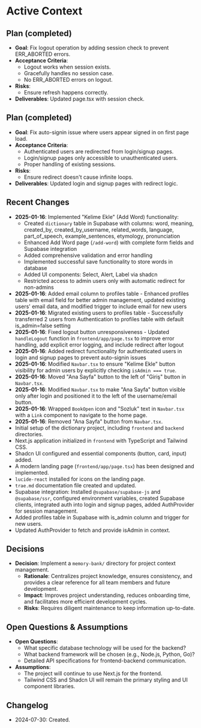 # Active Context
## Plan (completed)
- **Goal**: Fix logout operation by adding session check to prevent ERR_ABORTED errors.
- **Acceptance Criteria**:
  - Logout works when session exists.
  - Gracefully handles no session case.
  - No ERR_ABORTED errors on logout.
- **Risks**:  
  - Ensure refresh happens correctly.
- **Deliverables**: Updated page.tsx with session check.

## Plan (completed)
- **Goal**: Fix auto-signin issue where users appear signed in on first page load.
- **Acceptance Criteria**:
  - Authenticated users are redirected from login/signup pages.
  - Login/signup pages only accessible to unauthenticated users.
  - Proper handling of existing sessions.
- **Risks**:  
  - Ensure redirect doesn't cause infinite loops.
- **Deliverables**: Updated login and signup pages with redirect logic.

## Recent Changes
- **2025-01-16**: Implemented "Kelime Ekle" (Add Word) functionality:
  - Created `dictionary` table in Supabase with columns: word, meaning, created_by, created_by_username, related_words, language, part_of_speech, example_sentences, etymology, pronunciation
  - Enhanced Add Word page (`/add-word`) with complete form fields and Supabase integration
  - Added comprehensive validation and error handling
  - Implemented successful save functionality to store words in database
  - Added UI components: Select, Alert, Label via shadcn
  - Restricted access to admin users only with automatic redirect for non-admins
- **2025-01-16**: Added email column to profiles table - Enhanced profiles table with email field for better admin management, updated existing users' email data, and modified trigger to include email for new users
- **2025-01-16**: Migrated existing users to profiles table - Successfully transferred 2 users from Authentication to profiles table with default is_admin=false setting
- **2025-01-16**: Fixed logout button unresponsiveness - Updated `handleLogout` function in `frontend/app/page.tsx` to improve error handling, add explicit error logging, and include redirect after logout
- **2025-01-16**: Added redirect functionality for authenticated users in login and signup pages to prevent auto-signin issues
- **2025-01-16**: Modified `Navbar.tsx` to ensure "Kelime Ekle" button visibility for admin users by explicitly checking `isAdmin === true`.
- **2025-01-16**: Moved "Ana Sayfa" button to the left of "Giriş" button in `Navbar.tsx`.
- **2025-01-16**: Modified `Navbar.tsx` to make "Ana Sayfa" button visible only after login and positioned it to the left of the username/email button.
- **2025-01-16**: Wrapped `BookOpen` icon and "Sozluk" text in `Navbar.tsx` with a `Link` component to navigate to the home page.
- **2025-01-16**: Removed "Ana Sayfa" button from `Navbar.tsx`.
- Initial setup of the dictionary project, including `frontend` and `backend` directories.
- Next.js application initialized in `frontend` with TypeScript and Tailwind CSS.
- Shadcn UI configured and essential components (button, card, input) added.
- A modern landing page (`frontend/app/page.tsx`) has been designed and implemented.
- `lucide-react` installed for icons on the landing page.
- `trae.md` documentation file created and updated.
- Supabase integration: Installed `@supabase/supabase-js` and `@supabase/ssr`, configured environment variables, created Supabase clients, integrated auth into login and signup pages, added AuthProvider for session management.
- Added profiles table in Supabase with is_admin column and trigger for new users.
- Updated AuthProvider to fetch and provide isAdmin in context.

## Decisions
- **Decision**: Implement a `memory-bank/` directory for project context management.
  - **Rationale**: Centralizes project knowledge, ensures consistency, and provides a clear reference for all team members and future development.
  - **Impact**: Improves project understanding, reduces onboarding time, and facilitates more efficient development cycles.
  - **Risks**: Requires diligent maintenance to keep information up-to-date.

## Open Questions & Assumptions
- **Open Questions**: 
  - What specific database technology will be used for the backend?
  - What backend framework will be chosen (e.g., Node.js, Python, Go)?
  - Detailed API specifications for frontend-backend communication.
- **Assumptions**: 
  - The project will continue to use Next.js for the frontend.
  - Tailwind CSS and Shadcn UI will remain the primary styling and UI component libraries.

## Changelog
- 2024-07-30: Created.